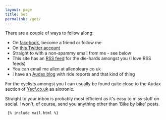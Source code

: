 ```yaml
---
layout: page
title: Get
permalink: /get/
---
```


There are a couple of ways to follow along:

 - On [facebook](https://www.facebook.com/allenoleary), become a friend or follow me
 - On [this Twitter account](https://twitter.com/bikebybike)
 - Straight to with a non-spammy email from me - see below
 - This site has an [RSS feed](/feed.xml) for the die-hards amongst you (I love RSS feeds)
 - You can email me allen at allenoleary co uk 
 - I have an [Audax blog](http://audaxery.wordpress.com) with ride reports and that kind of thing

 For the cyclists amongst you I can usually be found quite close to the Audax section of [Yacf.co.uk](https://yacf.co.uk/forum/index.php?board=17.0) as alotronic.

 Straight to your inbox is probably most efficient as it's easy to miss stuff on social. I won't, of course, send you anything other than 'Bike by bike' posts.

     {% include mail.html %}



